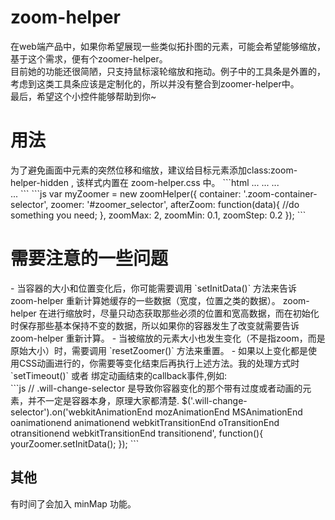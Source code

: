 # zoom-helper
<span>在web端产品中，如果你希望展现一些类似拓扑图的元素，可能会希望能够缩放，基于这个需求，便有个zoomer-helper。</span><br>
<span>目前她的功能还很简陋，只支持鼠标滚轮缩放和拖动。例子中的工具条是外置的，考虑到这类工具条应该是定制化的，所以并没有整合到zoomer-helper中。</span><br>
<span>最后，希望这个小控件能够帮助到你~ </span>

<h1>用法</h1>
为了避免画面中元素的突然位移和缩放，建议给目标元素添加class:zoom-helper-hidden , 该样式内置在 zoom-helper.css 中。
```html
<head>
...
<link rel="stylesheet" type="text/css" href="your-project/modules/zoom-helper/zoom-helper.css">
...
</head>
<body>
...
<div class="zoom-container">
	<div id="zoomer" class="zoom-helper-hidden"></div>
</div>
...
<script type="text/javascript" src="your-project/modules/jquery/jquery.js"></script>
<script type="text/javascript" src="your-project/modules/jquery/jquery-ui.customer.min.js"></script>
<script type="text/javascript" src="your-project/modules/zoom-helper/addWheelListener.js"></script>
<script type="text/javascript" src="your-project/modules/zoom-helper/zoom-helper.js"></script>
</body>
```
```js
var myZoomer = new zoomHelper({
	container: '.zoom-container-selector',
	zoomer: '#zoomer_selector',
	afterZoom: function(data){
	    //do something you need;
	},
	zoomMax: 2,
	zoomMin: 0.1,
	zoomStep: 0.2
});	
```
<h1>需要注意的一些问题</h1>
- 当容器的大小和位置变化后，你可能需要调用 `setInitData()` 方法来告诉 zoom-helper 重新计算她缓存的一些数据（宽度，位置之类的数据）。
zoom-helper 在进行缩放时，尽量只动态获取那些必须的位置和宽高数据，而在初始化时保存那些基本保持不变的数据，所以如果你的容器发生了改变就需要告诉 zoom-helper 重新计算。
- 当被缩放的元素大小也发生变化（不是指zoom，而是原始大小）时，需要调用 `resetZoomer()` 方法来重置。
- 如果以上变化都是使用CSS动画进行的，你需要等变化结束后再执行上述方法。我的处理方式时 `setTimeout()` 或者 绑定动画结束的callback事件,例如:<br>
```js
	// .will-change-selector 是导致你容器变化的那个带有过度或者动画的元素，并不一定是容器本身，原理大家都清楚.
	$('.will-change-selector').on('webkitAnimationEnd mozAnimationEnd MSAnimationEnd oanimationend animationend webkitTransitionEnd oTransitionEnd otransitionend webkitTransitionEnd transitionend', function(){
		yourZoomer.setInitData();
	});
```

<h2>其他</h2>
<span>有时间了会加入 minMap 功能。</span>
